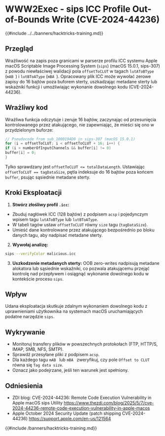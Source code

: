 # WWW2Exec - sips ICC Profile Out-of-Bounds Write (CVE-2024-44236)

{{#include ../../banners/hacktricks-training.md}}

## Przegląd

Wrażliwość na zapis poza granicami w parserze profilu ICC systemu Apple macOS Scriptable Image Processing System (`sips`) (macOS 15.0.1, sips-307) z powodu niewłaściwej walidacji pola `offsetToCLUT` w tagach `lutAToBType` (`mAB `) i `lutBToAType` (`mBA `). Opracowany plik ICC może wywołać zerowe zapisy do 16 bajtów poza buforem sterty, uszkadzając metadane sterty lub wskaźniki funkcji i umożliwiając wykonanie dowolnego kodu (CVE-2024-44236).

## Wrażliwy kod

Wrażliwa funkcja odczytuje i zeruje 16 bajtów, zaczynając od przesunięcia kontrolowanego przez atakującego, nie zapewniając, że mieści się ono w przydzielonym buforze:
```c
// Pseudocode from sub_1000194D0 in sips-307 (macOS 15.0.1)
for (i = offsetToCLUT; i < offsetToCLUT + 16; i++) {
if (i > numberOfInputChannels && buffer[i] != 0)
buffer[i] = 0;
}
```
Tylko sprawdzany jest `offsetToCLUT <= totalDataLength`. Ustawiając `offsetToCLUT == tagDataSize`, pętla indeksuje do 16 bajtów poza końcem `buffer`, psując sąsiednie metadane sterty.

## Kroki Eksploatacji

1. **Stwórz złośliwy profil `.icc`:**
- Zbuduj nagłówek ICC (128 bajtów) z podpisem `acsp` i pojedynczym wpisem tagu `lutAToBType` lub `lutBToAType`.
- W tabeli tagów ustaw `offsetToCLUT` równy `size` tagu (`tagDataSize`).
- Umieść dane kontrolowane przez atakującego bezpośrednio po bloku danych tagu, aby nadpisać metadane sterty.
2. **Wywołaj analizę:**

```bash
sips --verifyColor malicious.icc
```

3. **Uszkodzenie metadanych sterty:** OOB zero-writes nadpisują metadane alokatora lub sąsiednie wskaźniki, co pozwala atakującemu przejąć kontrolę nad przepływem i osiągnąć wykonanie dowolnego kodu w kontekście procesu `sips`.

## Wpływ

Udana eksploatacja skutkuje zdalnym wykonaniem dowolnego kodu z uprawnieniami użytkownika na systemach macOS uruchamiających podatne narzędzie `sips`.

## Wykrywanie

- Monitoruj transfery plików w powszechnych protokołach (FTP, HTTP/S, IMAP, SMB, NFS, SMTP).
- Sprawdź przesyłane pliki z podpisem `acsp`.
- Dla każdego tagu `mAB ` lub `mBA ` zweryfikuj, czy pole `Offset to CLUT` równa się `Tag data size`.
- Oznacz jako podejrzane, jeśli ten warunek jest spełniony.

## Odniesienia

- ZDI blog: CVE-2024-44236: Remote Code Execution Vulnerability in Apple macOS sips Utility
https://www.thezdi.com/blog/2025/5/7/cve-2024-44236-remote-code-execution-vulnerability-in-apple-macos
- Apple October 2024 Security Update (patch shipping CVE-2024-44236)
https://support.apple.com/en-us/121564

{{#include /banners/hacktricks-training.md}}
